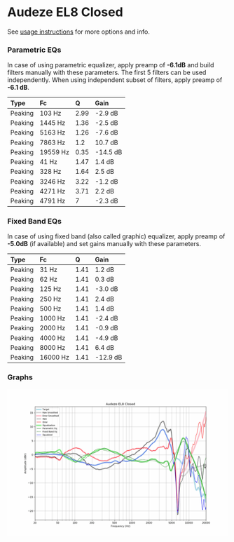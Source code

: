 # Audeze EL8 Closed
See [usage instructions](https://github.com/jaakkopasanen/AutoEq#usage) for more options and info.

### Parametric EQs
In case of using parametric equalizer, apply preamp of **-6.1dB** and build filters manually
with these parameters. The first 5 filters can be used independently.
When using independent subset of filters, apply preamp of **-6.1 dB**.

| Type    | Fc       |    Q | Gain     |
|:--------|:---------|:-----|:---------|
| Peaking | 103 Hz   | 2.99 | -2.9 dB  |
| Peaking | 1445 Hz  | 1.36 | -2.5 dB  |
| Peaking | 5163 Hz  | 1.26 | -7.6 dB  |
| Peaking | 7863 Hz  | 1.2  | 10.7 dB  |
| Peaking | 19559 Hz | 0.35 | -14.5 dB |
| Peaking | 41 Hz    | 1.47 | 1.4 dB   |
| Peaking | 328 Hz   | 1.64 | 2.5 dB   |
| Peaking | 3246 Hz  | 3.22 | -1.2 dB  |
| Peaking | 4271 Hz  | 3.71 | 2.2 dB   |
| Peaking | 4791 Hz  | 7    | -2.3 dB  |

### Fixed Band EQs
In case of using fixed band (also called graphic) equalizer, apply preamp of **-5.0dB**
(if available) and set gains manually with these parameters.

| Type    | Fc       |    Q | Gain     |
|:--------|:---------|:-----|:---------|
| Peaking | 31 Hz    | 1.41 | 1.2 dB   |
| Peaking | 62 Hz    | 1.41 | 0.3 dB   |
| Peaking | 125 Hz   | 1.41 | -3.0 dB  |
| Peaking | 250 Hz   | 1.41 | 2.4 dB   |
| Peaking | 500 Hz   | 1.41 | 1.4 dB   |
| Peaking | 1000 Hz  | 1.41 | -2.4 dB  |
| Peaking | 2000 Hz  | 1.41 | -0.9 dB  |
| Peaking | 4000 Hz  | 1.41 | -4.9 dB  |
| Peaking | 8000 Hz  | 1.41 | 6.4 dB   |
| Peaking | 16000 Hz | 1.41 | -12.9 dB |

### Graphs
![](./Audeze%20EL8%20Closed.png)